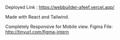 Deployed Link : https://webbuilder-afeef.vercel.app/

Made with React and Tailwind.

Completely Responsive for Mobile view.
Figma File: http://tinyurl.com/figma-intern
